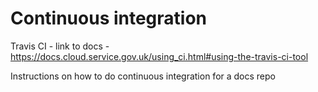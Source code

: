 # Continuous integration

Travis CI - link to docs - https://docs.cloud.service.gov.uk/using_ci.html#using-the-travis-ci-tool

Instructions on how to do continuous integration for a docs repo
